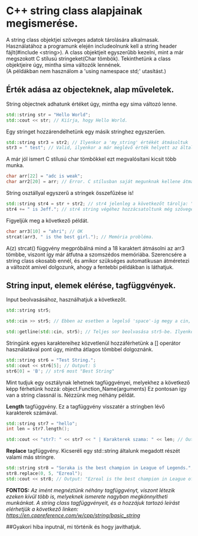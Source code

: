# C++ string class alapjainak megismerése.

A string class objektjei szöveges adatok tárolására alkalmasak. 
Használatához a programunk elején includeolnunk kell a string header fájlt(#include \<string\>).
A class objektjeit egyszerűbb kezelni, mint a már megszokott C stílusú stringeket(Char tömbök).
Tekinthetünk a class objektjeire úgy, mintha sima változók lennének.    
(A példákban nem használom a 'using namespace std;' utasítást.)

## Érték adása az objecteknek, alap műveletek.

String objectnek adhatunk értéket úgy, mintha egy sima változó lenne.
```Cpp
std::string str = "Hello World";
std::cout << str; // Kiírja, hogy Hello World.
```

Egy stringet hozzárendelhetünk egy másik stringhez egyszerűen.
```cpp
std::string str3 = str2; // Ilyenkor a 'my_string' értékét átmásoltuk 'str2'-be.
str3 = " test"; // Valid, ilyenkor a már meglévő érték helyett az általunk megadottat fogja tárolni.
```

A már jól ismert C stílusú char tömbökkel ezt megvalósítani kicsit több munka.
```C
char arr[22] = "adc is weak";
char arr2[20] = arr; // Error. C stílusban saját megunknak kellene átmásolni az értékel például egy strcpy() függvénnyel. 
 ```
 
String osztállyal egyszerű a stringek összefűzése is!
```cpp
std::string str4 = str + str2; // str4 jelenleg a következőt tárolja: "Hello World my name".
str4 += " is Jeff."; // str4 string végéhez hozzácsatoltunk még szöveget.
```

Figyeljük meg a következő példát.
```C
char arr3[10] = "ahri"; // OK
strcat(arr3, " is the best girl."); // Memória probléma.
 ```
A(z) strcat() függvény megpróbálná mind a 18 karaktert átmásolni az arr3 tömbbe, viszont így már átfutna a szomszédos memóriába.
Szerencsére a string class okosabb ennél, és amikor szükséges automatikusan átméretezi a változót amivel dolgozunk, ahogy a fentebbi példákban is láthatjuk.

## String input, elemek elérése, tagfüggvények.

Input beolvasásához, használhatjuk a következőt.
```cpp
std::string str5;

std::cin >> str5; // Ebben az esetben a legelső 'space'-ig megy a cin, és azt olvassuk be str5-be.

std::getline(std::cin, str5); // Teljes sor beolvasása str5-be. Ilyenkor a "newline" karakterig olvasunk be adatot a változónkba.
```

Stringünk egyes karaktereihez közvetlenül hozzáférhetünk a [] operátor használatával pont úgy, mintha átlagos tömbbel dolgoznánk.
```cpp
std::string str6 = "Test String.";
std::cout << str6[5]; // Output: S
str6[0] = 'B'; // str6 most "Best String"
 ```

Mint tudjuk egy osztálynak lehetnek tagfüggvényei, melyekhez a következő képp férhetünk hozzá: object.Function_Name(arguments)
Ez pontosan így van a string classnál is. Nézzünk meg néhány példát.

**Length** tagfüggvény.
Ez a tagfüggvény visszatér a stringben lévő karakterek számával.

```cpp
std::string str7 = "hello";
int len = str7.length();

std::cout << "str7: " << str7 << " | Karakterek szama: " << len; // Output: "str7: hello | Karakterek szama: 5"
 ```
 
**Replace** tagfüggvény.
Kicseréli egy std::string általunk megadott részét valami más stringre.
```cpp
std::string str8 = "Soraka is the best champion in League of Legends.";
str8.replace(0, 5, "Ezreal");
std::cout << str8; // Output: "Ezreal is the best champion in League of Legends."
```

**FONTOS:** *Az imént megnéztünk néhány tagfüggvényt, viszont létezik ezeken kívül több is, melyeknek ismerete nagyban megkönnyítheti munkánkat. A string class tagfüggvényeit, és a hozzájuk tartozó leírást elérhetjük a következő linken: https://en.cppreference.com/w/cpp/string/basic_string*


##Gyakori hiba inputnál, mi történik és hogy javíthatjuk.
















